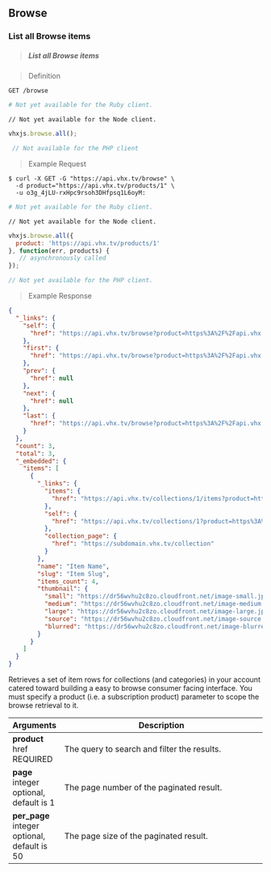 <!-- ___PRODUCTS____________________________ -->
<h2 class="head-3 margin-top-xlarge padding-top-xlarge border-top margin-bottom-medium" id="browse">Browse</h2>

<h3 class="text-2 head-4 text--navy text--bold margin-top-large margin-bottom-medium" id="browse-all">List all Browse items</h3>

> <h5 class="head-5 text--white margin-bottom-medium">List all Browse items</h5>

> Definition

```shell
GET /browse
```

```ruby
# Not yet available for the Ruby client.
```

```node
// Not yet available for the Node client.
```

```javascript
vhxjs.browse.all();
```

```php
 // Not available for the PHP client
```

> Example Request

```shell
$ curl -X GET -G "https://api.vhx.tv/browse" \
  -d product="https://api.vhx.tv/products/1" \
  -u o3g_4jLU-rxHpc9rsoh3DHfpsq1L6oyM:
```

```ruby
# Not yet available for the Ruby client.
```

```node
// Not yet available for the Node client.
```

```javascript
vhxjs.browse.all({
  product: 'https://api.vhx.tv/products/1'
}, function(err, products) {
   // asynchronously called
});
```

```php
// Not yet available for the PHP client.
```

> Example Response

```json
{
  "_links": {
    "self": {
      "href": "https://api.vhx.tv/browse?product=https%3A%2F%2Fapi.vhx.tv%2Fproducts%2F1"
    },
    "first": {
      "href": "https://api.vhx.tv/browse?product=https%3A%2F%2Fapi.vhx.tv%2Fproducts%2F1"
    },
    "prev": {
      "href": null
    },
    "next": {
      "href": null
    },
    "last": {
      "href": "https://api.vhx.tv/browse?product=https%3A%2F%2Fapi.vhx.tv%2Fproducts%2F1"
    }
  },
  "count": 3,
  "total": 3,
  "_embedded": {
    "items": [
      {
        "_links": {
          "items": {
            "href": "https://api.vhx.tv/collections/1/items?product=https%3A%2F%2Fapi.vhx.tv%2Fproducts%2F1"
          },
          "self": {
            "href": "https://api.vhx.tv/collections/1?product=https%3A%2F%2Fapi.vhx.tv%2Fproducts%2F1"
          },
          "collection_page": {
            "href": "https://subdomain.vhx.tv/collection"
          }
        },
        "name": "Item Name",
        "slug": "Item Slug",
        "items_count": 4,
        "thumbnail": {
          "small": "https://dr56wvhu2c8zo.cloudfront.net/image-small.jpg",
          "medium": "https://dr56wvhu2c8zo.cloudfront.net/image-medium.jpg",
          "large": "https://dr56wvhu2c8zo.cloudfront.net/image-large.jpg",
          "source": "https://dr56wvhu2c8zo.cloudfront.net/image-source.jpg",
          "blurred": "https://dr56wvhu2c8zo.cloudfront.net/image-blurred.jpg",
        }
      }
    ]
  }
}
```

<section class="text-2 contain margin-bottom-medium">
  <p>Retrieves a set of item rows for collections (and categories) in your account catered toward building a easy to browse consumer facing interface. You must specify a product (i.e. a subscription product) parameter to scope the browse retrieval to it.</p>
</section>

<table>
  <thead>
    <tr class="text-2">
      <th class="padding-medium nowrap">Arguments</th>
      <th class="padding-medium" width="100%">Description</th>
    </tr>
  </thead>

  <tbody>
    <tr class="text-2 border-bottom border--light-gray">
      <td class="nowrap">
        <strong class="is-block text--navy">product</strong>
        <span class="is-block text--transparent text-3">href</span>
        <span class="text--yellow text-3">REQUIRED</span>
      </td>
      <td>The query to search and filter the results.</td>
    </tr>
    <tr class="text-2 border-bottom border--light-gray">
      <td>
        <strong class="is-block text--navy">page</strong>
        <span class="is-block text--transparent text-3">integer</span>
        <span class="text--transparent text-3">optional, default is 1</span>
      </td>
      <td>The page number of the paginated result.</td>
    </tr>
    <tr class="text-2 border-bottom border--light-gray">
      <td>
        <strong class="is-block text--navy">per_page</strong>
        <span class="is-block text--transparent text-3">integer</span>
        <span class="text--transparent text-3">optional, default is 50</span>
      </td>
      <td>The page size of the paginated result.</td>
    </tr>
  </tbody>
</table>
